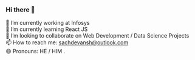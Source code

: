 ### Hi there 👋

🔭 I’m currently working at Infosys <br/>
🌱 I’m currently learning React JS <br/>
👯 I’m looking to collaborate on Web Development / Data Science Projects <br/>
📫 How to reach me: sachdevansh@outlook.com <br/>
😄 Pronouns: HE / HIM .<br/>

